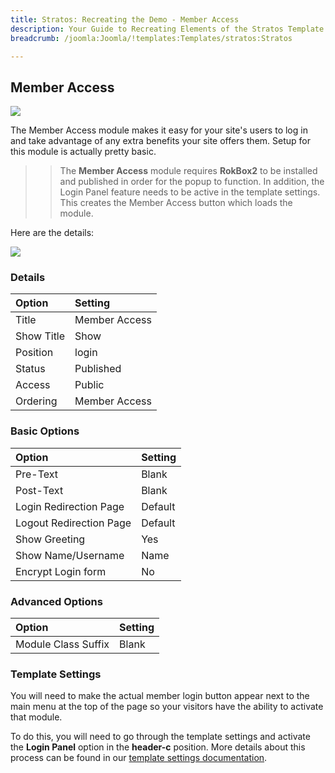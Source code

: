 ```yaml
---
title: Stratos: Recreating the Demo - Member Access
description: Your Guide to Recreating Elements of the Stratos Template for Joomla
breadcrumb: /joomla:Joomla/!templates:Templates/stratos:Stratos

---
```


Member Access
-----

![][ma1]

The Member Access module makes it easy for your site's users to log in and take advantage of any extra benefits your site offers them. Setup for this module is actually pretty basic.

>> The **Member Access** module requires **RokBox2** to be installed and published in order for the popup to function. In addition, the Login Panel feature needs to be active in the template settings. This creates the Member Access button which loads the module.

Here are the details:

![][ma2]

### Details

|   Option   |    Setting    |
| :--------- | :------------ |
| Title      | Member Access |
| Show Title | Show          |
| Position   | login         |
| Status     | Published     |
| Access     | Public        |
| Ordering   | Member Access |

### Basic Options

|          Option         | Setting |
| :---------------------- | :------ |
| Pre-Text                | Blank   |
| Post-Text               | Blank   |
| Login Redirection Page  | Default |
| Logout Redirection Page | Default |
| Show Greeting           | Yes     |
| Show Name/Username      | Name    |
| Encrypt Login form      | No      |

### Advanced Options

|        Option       | Setting |
| :------------------ | :------ |
| Module Class Suffix | Blank   |

### Template Settings

You will need to make the actual member login button appear next to the main menu at the top of the page so your visitors have the ability to activate that module.

To do this, you will need to go through the template settings and activate the **Login Panel** option in the **header-c** position. More details about this process can be found in our [template settings documentation][login].

[login]: demo_override.md#features
[ma1]: assets/member_access_1.jpg
[ma2]: assets/member_access_2.jpg